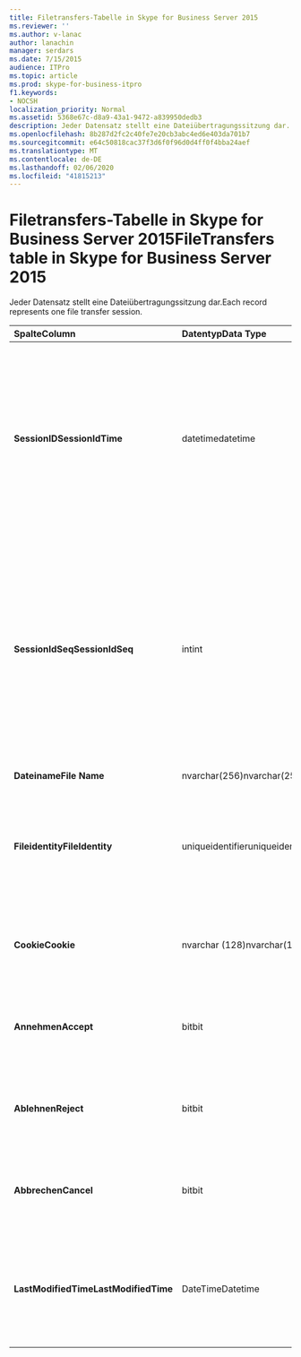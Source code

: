 ```yaml
---
title: Filetransfers-Tabelle in Skype for Business Server 2015
ms.reviewer: ''
ms.author: v-lanac
author: lanachin
manager: serdars
ms.date: 7/15/2015
audience: ITPro
ms.topic: article
ms.prod: skype-for-business-itpro
f1.keywords:
- NOCSH
localization_priority: Normal
ms.assetid: 5368e67c-d8a9-43a1-9472-a839950dedb3
description: Jeder Datensatz stellt eine Dateiübertragungssitzung dar.
ms.openlocfilehash: 8b287d2fc2c40fe7e20cb3abc4ed6e403da701b7
ms.sourcegitcommit: e64c50818cac37f3d6f0f96d0d4ff0f4bba24aef
ms.translationtype: MT
ms.contentlocale: de-DE
ms.lasthandoff: 02/06/2020
ms.locfileid: "41815213"
---
```

# <a name="filetransfers-table-in-skype-for-business-server-2015"></a><span data-ttu-id="46d32-103">Filetransfers-Tabelle in Skype for Business Server 2015</span><span class="sxs-lookup"><span data-stu-id="46d32-103">FileTransfers table in Skype for Business Server 2015</span></span>
 
<span data-ttu-id="46d32-104">Jeder Datensatz stellt eine Dateiübertragungssitzung dar.</span><span class="sxs-lookup"><span data-stu-id="46d32-104">Each record represents one file transfer session.</span></span>
  
|<span data-ttu-id="46d32-105">**Spalte**</span><span class="sxs-lookup"><span data-stu-id="46d32-105">**Column**</span></span>|<span data-ttu-id="46d32-106">**Datentyp**</span><span class="sxs-lookup"><span data-stu-id="46d32-106">**Data Type**</span></span>|<span data-ttu-id="46d32-107">**Schlüssel/Index**</span><span class="sxs-lookup"><span data-stu-id="46d32-107">**Key/Index**</span></span>|<span data-ttu-id="46d32-108">**Details**</span><span class="sxs-lookup"><span data-stu-id="46d32-108">**Details**</span></span>|
|:-----|:-----|:-----|:-----|
|<span data-ttu-id="46d32-109">**SessionID**</span><span class="sxs-lookup"><span data-stu-id="46d32-109">**SessionIdTime**</span></span> <br/> |<span data-ttu-id="46d32-110">datetime</span><span class="sxs-lookup"><span data-stu-id="46d32-110">datetime</span></span>  <br/> |<span data-ttu-id="46d32-111">Primär, fremd</span><span class="sxs-lookup"><span data-stu-id="46d32-111">Primary, Foreign</span></span>  <br/> |<span data-ttu-id="46d32-112">Uhrzeit der Sitzungsanforderung.</span><span class="sxs-lookup"><span data-stu-id="46d32-112">Time of session request.</span></span> <span data-ttu-id="46d32-113">Wird in Verbindung mit **SessionIdSeq** verwendet, um eine Sitzung eindeutig zu identifizieren.</span><span class="sxs-lookup"><span data-stu-id="46d32-113">Used in conjunction with **SessionIdSeq** to uniquely identify a session.</span></span> <span data-ttu-id="46d32-114">Weitere Informationen finden Sie [in der Tabelle Dialogfelder in Skype for Business Server 2015](dialogs.md) .</span><span class="sxs-lookup"><span data-stu-id="46d32-114">See the [Dialogs table in Skype for Business Server 2015](dialogs.md) for more information.</span></span> <br/> |
|<span data-ttu-id="46d32-115">**SessionIdSeq**</span><span class="sxs-lookup"><span data-stu-id="46d32-115">**SessionIdSeq**</span></span> <br/> |<span data-ttu-id="46d32-116">int</span><span class="sxs-lookup"><span data-stu-id="46d32-116">int</span></span>  <br/> |<span data-ttu-id="46d32-117">Primär, fremd</span><span class="sxs-lookup"><span data-stu-id="46d32-117">Primary, Foreign</span></span>  <br/> |<span data-ttu-id="46d32-118">Die ID-Nummer, um die Sitzung zu identifizieren.</span><span class="sxs-lookup"><span data-stu-id="46d32-118">ID number to identify the session.</span></span> <span data-ttu-id="46d32-119">Wird in Verbindung mit **SessionID** -Mal verwendet, um eine Sitzung eindeutig zu identifizieren.</span><span class="sxs-lookup"><span data-stu-id="46d32-119">Used in conjunction with **SessionIdTime** to uniquely identify a session.</span></span> <span data-ttu-id="46d32-120">Weitere Informationen finden Sie [in der Tabelle Dialogfelder in Skype for Business Server 2015](dialogs.md) .</span><span class="sxs-lookup"><span data-stu-id="46d32-120">See the [Dialogs table in Skype for Business Server 2015](dialogs.md) for more information.</span></span> <br/> |
|<span data-ttu-id="46d32-121">**Dateiname**</span><span class="sxs-lookup"><span data-stu-id="46d32-121">**File Name**</span></span> <br/> |<span data-ttu-id="46d32-122">nvarchar(256)</span><span class="sxs-lookup"><span data-stu-id="46d32-122">nvarchar(256)</span></span>  <br/> ||<span data-ttu-id="46d32-123">Der Name der Datei.</span><span class="sxs-lookup"><span data-stu-id="46d32-123">Name of the file.</span></span>  <br/> |
|<span data-ttu-id="46d32-124">**Fileidentity**</span><span class="sxs-lookup"><span data-stu-id="46d32-124">**FileIdentity**</span></span> <br/> |<span data-ttu-id="46d32-125">uniqueidentifier</span><span class="sxs-lookup"><span data-stu-id="46d32-125">uniqueidentifier</span></span>  <br/> ||<span data-ttu-id="46d32-126">Eindeutiger Bezeichner zur Unterscheidung Zwischendatei Übertragungen mit demselben Dateinamen.</span><span class="sxs-lookup"><span data-stu-id="46d32-126">Unique identifier to distinguish between file transfers involving the same file name.</span></span>  <br/> |
|<span data-ttu-id="46d32-127">**Cookie**</span><span class="sxs-lookup"><span data-stu-id="46d32-127">**Cookie**</span></span> <br/> |<span data-ttu-id="46d32-128">nvarchar (128)</span><span class="sxs-lookup"><span data-stu-id="46d32-128">nvarchar(128)</span></span>  <br/> |<span data-ttu-id="46d32-129">Primary</span><span class="sxs-lookup"><span data-stu-id="46d32-129">Primary</span></span>  <br/> |<span data-ttu-id="46d32-130">Wird verwendet, um jede nach Verfolgungs Nachricht als zugeordnet zu kennzeichnen.</span><span class="sxs-lookup"><span data-stu-id="46d32-130">Used to identify every follow-up message as being associated with this one.</span></span>  <br/> |
|<span data-ttu-id="46d32-131">**Annehmen**</span><span class="sxs-lookup"><span data-stu-id="46d32-131">**Accept**</span></span> <br/> |<span data-ttu-id="46d32-132">bit</span><span class="sxs-lookup"><span data-stu-id="46d32-132">bit</span></span>  <br/> ||<span data-ttu-id="46d32-133">Kann "wahr" oder "Null" sein.</span><span class="sxs-lookup"><span data-stu-id="46d32-133">Can be TRUE or NULL.</span></span> <span data-ttu-id="46d32-134">Ist "true", ist "ablehnen" und "Abbrechen" NULL.</span><span class="sxs-lookup"><span data-stu-id="46d32-134">If TRUE, then Reject and Cancel will be NULL.</span></span>  <br/> |
|<span data-ttu-id="46d32-135">**Ablehnen**</span><span class="sxs-lookup"><span data-stu-id="46d32-135">**Reject**</span></span> <br/> |<span data-ttu-id="46d32-136">bit</span><span class="sxs-lookup"><span data-stu-id="46d32-136">bit</span></span>  <br/> ||<span data-ttu-id="46d32-137">Kann "wahr" oder "Null" sein.</span><span class="sxs-lookup"><span data-stu-id="46d32-137">Can be TRUE or NULL.</span></span> <span data-ttu-id="46d32-138">Ist "true", ist "akzeptieren" und "Abbrechen" NULL.</span><span class="sxs-lookup"><span data-stu-id="46d32-138">If TRUE, then Accept and Cancel will be NULL.</span></span>  <br/> |
|<span data-ttu-id="46d32-139">**Abbrechen**</span><span class="sxs-lookup"><span data-stu-id="46d32-139">**Cancel**</span></span> <br/> |<span data-ttu-id="46d32-140">bit</span><span class="sxs-lookup"><span data-stu-id="46d32-140">bit</span></span>  <br/> ||<span data-ttu-id="46d32-141">Kann "wahr" oder "Null" sein.</span><span class="sxs-lookup"><span data-stu-id="46d32-141">Can be TRUE or NULL.</span></span> <span data-ttu-id="46d32-142">Ist "true", ist "annehmen und ablehnen" NULL.</span><span class="sxs-lookup"><span data-stu-id="46d32-142">If TRUE, then Accept and Reject will be NULL.</span></span>  <br/> |
|<span data-ttu-id="46d32-143">**LastModifiedTime**</span><span class="sxs-lookup"><span data-stu-id="46d32-143">**LastModifiedTime**</span></span> <br/> |<span data-ttu-id="46d32-144">DateTime</span><span class="sxs-lookup"><span data-stu-id="46d32-144">Datetime</span></span>  <br/> ||<span data-ttu-id="46d32-145">Für die interne Verwendung durch den Überwachungsdienst.</span><span class="sxs-lookup"><span data-stu-id="46d32-145">For internal use by the Monitoring service.</span></span>  <br/> <span data-ttu-id="46d32-146">Dieses Feld wurde in Skype for Business Server 2015 eingeführt.</span><span class="sxs-lookup"><span data-stu-id="46d32-146">This field was introduced in Skype for Business Server 2015.</span></span>  <br/> |
   

